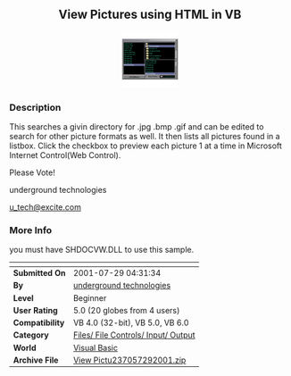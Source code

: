 ﻿<div align="center">

## View Pictures using HTML in VB

<img src="PIC200172945236481.gif">
</div>

### Description

This searches a givin directory for .jpg .bmp .gif and can be edited to search for other picture formats as well. It then lists all pictures found in a listbox. Click the checkbox to preview each picture 1 at a time in Microsoft Internet Control(Web Control).

Please Vote!

underground technologies

u_tech@excite.com
 
### More Info
 
you must have SHDOCVW.DLL to use this sample.


<span>             |<span>
---                |---
**Submitted On**   |2001-07-29 04:31:34
**By**             |[underground technologies](https://github.com/Planet-Source-Code/PSCIndex/blob/master/ByAuthor/underground-technologies.md)
**Level**          |Beginner
**User Rating**    |5.0 (20 globes from 4 users)
**Compatibility**  |VB 4\.0 \(32\-bit\), VB 5\.0, VB 6\.0
**Category**       |[Files/ File Controls/ Input/ Output](https://github.com/Planet-Source-Code/PSCIndex/blob/master/ByCategory/files-file-controls-input-output__1-3.md)
**World**          |[Visual Basic](https://github.com/Planet-Source-Code/PSCIndex/blob/master/ByWorld/visual-basic.md)
**Archive File**   |[View Pictu237057292001\.zip](https://github.com/Planet-Source-Code/underground-technologies-view-pictures-using-html-in-vb__1-25622/archive/master.zip)








